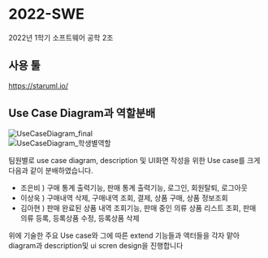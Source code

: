 # 2022-SWE
2022년 1학기 소프트웨어 공학 2조   
  
사용 툴
--
https://staruml.io/  


Use Case Diagram과 역할분배
---
![UseCaseDiagram_final](https://user-images.githubusercontent.com/51940808/166151241-182f4f7a-23ac-4bac-bb4b-031cd72a8331.png)  
![UseCaseDiagram_학생별역할](https://user-images.githubusercontent.com/51940808/166151599-708e757f-376e-4ee3-a6ae-cbc3d829dd95.png)  


팀원별로 use case diagram, description 및 UI화면 작성을 위한 Use case를 크게 다음과 같이 분배하였습니다.  
* 조은비 ) 구매 통계 출력기능, 판매 통계 출력기능, 로그인, 회원탈퇴, 로그아웃  
* 이상욱 ) 구매내역 삭제, 구매내역 조회, 결제, 상품 구매, 상품 정보조회  
* 김아현 ) 판매 완료된 상품 내역 조회기능, 판매 중인 의류 상품 리스트 조회, 판매 의류 등록, 등록상품 수정, 등록상품 삭제    

위에 기술한 주요 Use case와 그에 따른 extend 기능들과 액터들을 각자 맡아 diagram과 description및 ui scren design을 진행합니다
